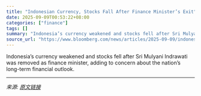 ```yaml
---
title: "Indonesian Currency, Stocks Fall After Finance Minister’s Exit"
date: 2025-09-09T00:53:22+08:00
categories: ["finance"]
tags: []
summary: "Indonesia’s currency weakened and stocks fell after Sri Mulyani Indrawati was removed as finance minister, adding to concern about the nation’s long-term financial outlook."
source_url: "https://www.bloomberg.com/news/articles/2025-09-09/indonesian-markets-brace-for-volatility-after-indrawati-s-exit"
---
```


Indonesia’s currency weakened and stocks fell after Sri Mulyani Indrawati was removed as finance minister, adding to concern about the nation’s long-term financial outlook.

---

*来源: [原文链接](https://www.bloomberg.com/news/articles/2025-09-09/indonesian-markets-brace-for-volatility-after-indrawati-s-exit)*
